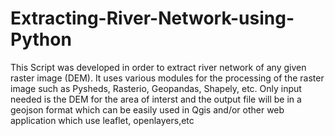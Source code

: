 # Extracting-River-Network-using-Python

This Script was developed in order to extract river network of any given raster image (DEM). It uses various modules for the processing of the raster image such as Pysheds, Rasterio, Geopandas, Shapely, etc.
Only input needed is the DEM for the area of interst and the output file will be in a geojson format which can be easily used in Qgis and/or other web application which use leaflet, openlayers,etc
